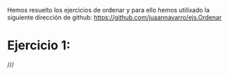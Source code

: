 Hemos resuelto los ejercicios de ordenar y para ello hemos utilixado la siguiente dirección de github:
https://github.com/juaannavarro/ejs.Ordenar


# Ejercicio 1:

///

